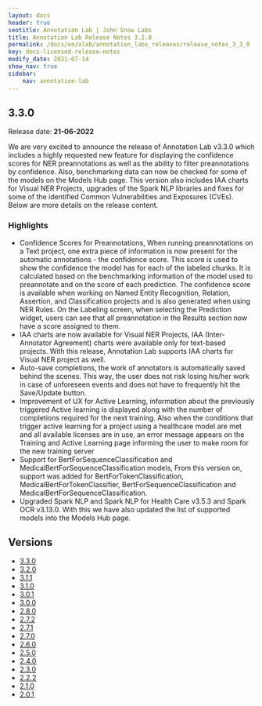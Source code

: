 ```yaml
---
layout: docs
header: true
seotitle: Annotation Lab | John Snow Labs
title: Annotation Lab Release Notes 3.2.0
permalink: /docs/en/alab/annotation_labs_releases/release_notes_3_3_0
key: docs-licensed-release-notes
modify_date: 2021-07-14
show_nav: true
sidebar:
    nav: annotation-lab
---
```


<div class="h3-box" markdown="1">

## 3.3.0

Release date: **21-06-2022**

We are very excited to announce the release of Annotation Lab v3.3.0 which includes a highly requested new feature for displaying the confidence scores for NER preannotations as well as the ability to filter preannotations by confidence. Also, benchmarking data can now be checked for some of the models on the Models Hub page. This version also includes IAA charts for Visual NER Projects, upgrades of the Spark NLP libraries and fixes for some of the identified Common Vulnerabilities and Exposures (CVEs). Below are more details on the release content.

### Highlights

- Confidence Scores for Preannotations, When running preannotations on a Text project, one extra piece of information is now present for the automatic annotations - the confidence score. This score is used to show the confidence the model has for each of the labeled chunks. It is calculated based on the benchmarking information of the model used to preannotate and on the score of each prediction. The confidence score is available when working on Named Entity Recognition, Relation, Assertion, and Classification projects and is also generated when using NER Rules. On the Labeling screen, when selecting the Prediction widget, users can see that all preannotation in the Results section now have a score assigned to them.
- IAA charts are now available for Visual NER Projects, IAA (Inter-Annotator Agreement) charts were available only for text-based projects. With this release, Annotation Lab supports IAA charts for Visual NER project as well.
- Auto-save completions, the work of annotators is automatically saved behind the scenes. This way, the user does not risk losing his/her work in case of unforeseen events and does not have to frequently hit the Save/Update button.
- Improvement of UX for Active Learning, information about the previously triggered Active learning is displayed along with the number of completions required for the next training. Also when the conditions that trigger active learning for a project using a healthcare model are met and all available licenses are in use, an error message appears on the Training and Active Learning page informing the user to make room for the new training server
- Support for BertForSequenceClassification and MedicalBertForSequenceClassification models, From this version on, support was added for BertForTokenClassification, MedicalBertForTokenClassifier, BertForSequenceClassification and MedicalBertForSequenceClassification.
- Upgraded Spark NLP and Spark NLP for Health Care v3.5.3 and Spark OCR v3.13.0. With this we have also updated the list of supported models into the Models Hub page. 

</div><div class="prev_ver h3-box" markdown="1">

## Versions

</div>

<ul class="pagination owl-carousel pagination_big">
    <li class="active"><a href="release_notes_3_3_0">3.3.0</a></li>
    <li><a href="release_notes_3_2_0">3.2.0</a></li>
    <li><a href="release_notes_3_1_1">3.1.1</a></li>
    <li><a href="release_notes_3_1_0">3.1.0</a></li>
    <li><a href="release_notes_3_0_1">3.0.1</a></li>
    <li><a href="release_notes_3_0_0">3.0.0</a></li>
    <li><a href="release_notes_2_8_0">2.8.0</a></li>
    <li><a href="release_notes_2_7_2">2.7.2</a></li>
    <li><a href="release_notes_2_7_1">2.7.1</a></li>
    <li><a href="release_notes_2_7_0">2.7.0</a></li>
    <li><a href="release_notes_2_6_0">2.6.0</a></li>
    <li><a href="release_notes_2_5_0">2.5.0</a></li>
    <li><a href="release_notes_2_4_0">2.4.0</a></li>
    <li><a href="release_notes_2_3_0">2.3.0</a></li>
    <li><a href="release_notes_2_2_2">2.2.2</a></li>
    <li><a href="release_notes_2_1_0">2.1.0</a></li>
    <li><a href="release_notes_2_0_1">2.0.1</a></li>
</ul>